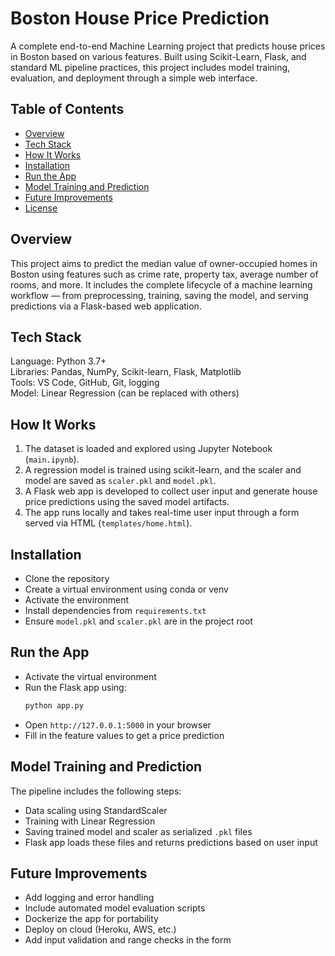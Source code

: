 # Boston House Price Prediction

A complete end-to-end Machine Learning project that predicts house prices in Boston based on various features. Built using Scikit-Learn, Flask, and standard ML pipeline practices, this project includes model training, evaluation, and deployment through a simple web interface.

## Table of Contents
- [Overview](#overview)
- [Tech Stack](#tech-stack)
- [How It Works](#how-it-works)
- [Installation](#installation)
- [Run the App](#run-the-app)
- [Model Training and Prediction](#model-training-and-prediction)
- [Future Improvements](#future-improvements)
- [License](#license)

## Overview
This project aims to predict the median value of owner-occupied homes in Boston using features such as crime rate, property tax, average number of rooms, and more. It includes the complete lifecycle of a machine learning workflow — from preprocessing, training, saving the model, and serving predictions via a Flask-based web application.

## Tech Stack
Language: Python 3.7+  
Libraries: Pandas, NumPy, Scikit-learn, Flask, Matplotlib  
Tools: VS Code, GitHub, Git, logging  
Model: Linear Regression (can be replaced with others)

## How It Works
1. The dataset is loaded and explored using Jupyter Notebook (`main.ipynb`).  
2. A regression model is trained using scikit-learn, and the scaler and model are saved as `scaler.pkl` and `model.pkl`.  
3. A Flask web app is developed to collect user input and generate house price predictions using the saved model artifacts.  
4. The app runs locally and takes real-time user input through a form served via HTML (`templates/home.html`).

## Installation
- Clone the repository  
- Create a virtual environment using conda or venv  
- Activate the environment  
- Install dependencies from `requirements.txt`  
- Ensure `model.pkl` and `scaler.pkl` are in the project root

## Run the App
- Activate the virtual environment  
- Run the Flask app using:  
  ```bash
  python app.py
  ```
- Open `http://127.0.0.1:5000` in your browser  
- Fill in the feature values to get a price prediction

## Model Training and Prediction
The pipeline includes the following steps:
- Data scaling using StandardScaler  
- Training with Linear Regression  
- Saving trained model and scaler as serialized `.pkl` files  
- Flask app loads these files and returns predictions based on user input

## Future Improvements
- Add logging and error handling  
- Include automated model evaluation scripts  
- Dockerize the app for portability  
- Deploy on cloud (Heroku, AWS, etc.)  
- Add input validation and range checks in the form
